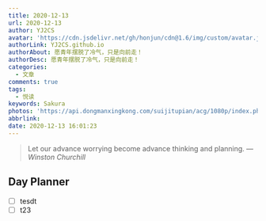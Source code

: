```yaml
---
title: 2020-12-13
url: 2020-12-13
author: YJ2CS
avatar: 'https://cdn.jsdelivr.net/gh/honjun/cdn@1.6/img/custom/avatar.jpg'
authorLink: YJ2CS.github.io
authorAbout: 愿青年摆脱了冷气，只是向前走！
authorDesc: 愿青年摆脱了冷气，只是向前走！
categories:
  - 文章
comments: true
tags:
  - 悦读
keywords: Sakura
photos: 'https://api.dongmanxingkong.com/suijitupian/acg/1080p/index.php?abbrlink='
abbrlink: 
date: 2020-12-13 16:01:23
---
```

> Let our advance worrying become advance thinking and planning.
> &mdash; <cite>Winston Churchill</cite>

## Day Planner
- [ ] tesdt
- [ ] t23
